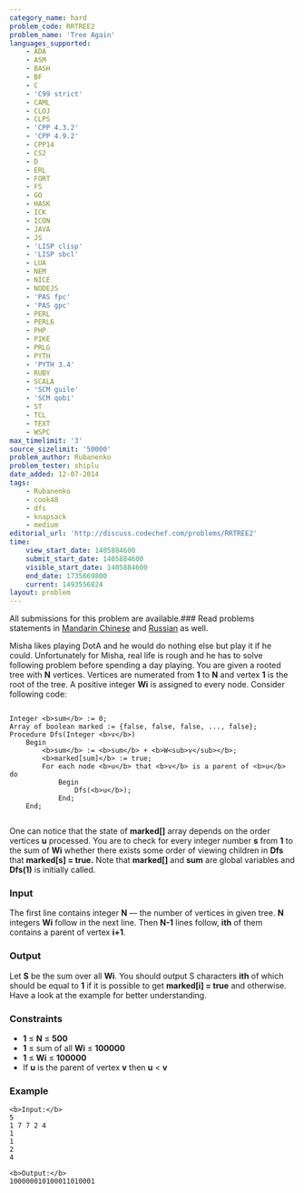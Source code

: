 ```yaml
---
category_name: hard
problem_code: RRTREE2
problem_name: 'Tree Again'
languages_supported:
    - ADA
    - ASM
    - BASH
    - BF
    - C
    - 'C99 strict'
    - CAML
    - CLOJ
    - CLPS
    - 'CPP 4.3.2'
    - 'CPP 4.9.2'
    - CPP14
    - CS2
    - D
    - ERL
    - FORT
    - FS
    - GO
    - HASK
    - ICK
    - ICON
    - JAVA
    - JS
    - 'LISP clisp'
    - 'LISP sbcl'
    - LUA
    - NEM
    - NICE
    - NODEJS
    - 'PAS fpc'
    - 'PAS gpc'
    - PERL
    - PERL6
    - PHP
    - PIKE
    - PRLG
    - PYTH
    - 'PYTH 3.4'
    - RUBY
    - SCALA
    - 'SCM guile'
    - 'SCM qobi'
    - ST
    - TCL
    - TEXT
    - WSPC
max_timelimit: '3'
source_sizelimit: '50000'
problem_author: Rubanenko
problem_tester: shiplu
date_added: 12-07-2014
tags:
    - Rubanenko
    - cook48
    - dfs
    - knapsack
    - medium
editorial_url: 'http://discuss.codechef.com/problems/RRTREE2'
time:
    view_start_date: 1405884600
    submit_start_date: 1405884600
    visible_start_date: 1405884600
    end_date: 1735669800
    current: 1493556824
layout: problem
---
```

All submissions for this problem are available.###  Read problems statements in [Mandarin Chinese](http://www.codechef.com/download/translated/COOK48/mandarin2/RRTREE2.pdf) and [Russian](http://www.codechef.com/download/translated/COOK48/russian/RRTREE2.pdf) as well.

Misha likes playing DotA and he would do nothing else but play it if he could. Unfortunately for Misha, real life is rough and he has to solve following problem before spending a day playing. 
You are given a rooted tree with **N** vertices. Vertices are numerated from **1** to **N** and vertex **1** is the root of the tree. A positive integer **Wi** is assigned to every node. Consider following code:

```

Integer <b>sum</b> := 0;
Array of boolean marked := {false, false, false, ..., false};
Procedure Dfs(Integer <b>v</b>)
    Begin
        <b>sum</b> := <b>sum</b> + <b>W<sub>v</sub></b>;
        <b>marked[sum]</b> := true;
        For each node <b>u</b> that <b>v</b> is a parent of <b>u</b> do
            Begin
                Dfs(<b>u</b>);
            End;
    End;


```
One can notice that the state of **marked\[\]** array depends on the order vertices **u** processed. You are to check for every integer number **s** from **1** to the sum of **Wi** whether there exists some order of viewing children in **Dfs** that **marked\[s\] = true.** Note that **marked\[\]** and **sum** are global variables and **Dfs(1)** is initially called.

### Input

The first line contains integer **N** — the number of vertices in given tree. **N** integers **Wi** follow in the next line. Then **N-1** lines follow, **ith** of them contains a parent of vertex **i+1**.

### Output

Let **S** be the sum over all **Wi**. You should output S characters **ith** of which should be equal to **1** if it is possible to get **marked\[i\] = true** and  otherwise. Have a look at the example for better understanding.

### Constraints

- **1** ≤ **N** ≤ **500**
- **1** ≤ sum of all **Wi** ≤ **100000**
- **1** ≤ **Wi** ≤ **100000**
- If  **u**  is the parent of vertex **v** then  **u**  < **v**

### Example

```
<b>Input:</b>
5
1 7 7 2 4
1
1
2
4

<b>Output:</b>
100000010100011010001


```